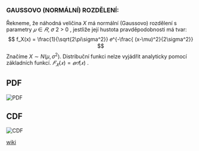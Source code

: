 ### GAUSSOVO (NORMÁLNÍ) ROZDĚLENÍ:
Řekneme, že náhodná veličina $X$ má normální (Gaussovo) rozdělení s parametry $𝜇 \in 𝑅$, 𝜎 2 > 0 , jestliže její hustota pravděpodobnosti má tvar: 
$$
f_X(x) = \frac{1}{\sqrt{2\pi\sigma^2}} 𝑒^{-\frac{ (x-\mu)^2}{2\sigma^2}}
$$
Značíme $X\sim N(\mu, \sigma^2)$. Distribuční funkci nelze vyjádřit analyticky pomocí základních funkcí. $𝐹_𝑋(𝑥) = 𝑒𝑟𝑓(𝑥)$ .

## PDF
![PDF](https://upload.wikimedia.org/wikipedia/commons/thumb/7/74/Normal_Distribution_PDF.svg/640px-Normal_Distribution_PDF.svg.png)
## CDF
![CDF](https://upload.wikimedia.org/wikipedia/commons/thumb/c/ca/Normal_Distribution_CDF.svg/640px-Normal_Distribution_CDF.svg.png)

[wiki](https://en.wikipedia.org/wiki/Normal_distribution)
